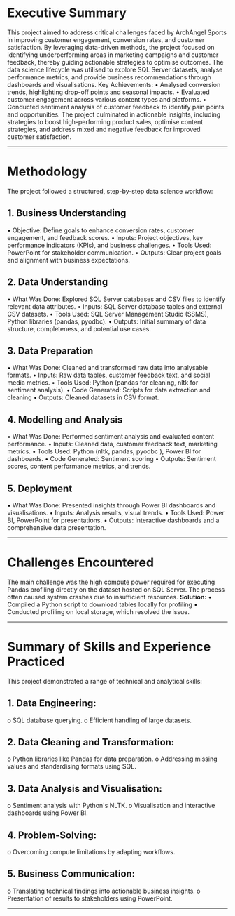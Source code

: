 
# Executive Summary
This project aimed to address critical challenges faced by ArchAngel Sports in improving customer engagement, conversion rates, and customer satisfaction. By leveraging data-driven methods, the project focused on identifying underperforming areas in marketing campaigns and customer feedback, thereby guiding actionable strategies to optimise outcomes. The data science lifecycle was utilised to explore SQL Server datasets, analyse performance metrics, and provide business recommendations through dashboards and visualisations.
Key Achievements:
•	Analysed conversion trends, highlighting drop-off points and seasonal impacts.
•	Evaluated customer engagement across various content types and platforms.
•	Conducted sentiment analysis of customer feedback to identify pain points and opportunities.
The project culminated in actionable insights, including strategies to boost high-performing product sales, optimise content strategies, and address mixed and negative feedback for improved customer satisfaction.
________________________________________
# Methodology
The project followed a structured, step-by-step data science workflow:
## 1. Business Understanding
•	Objective: Define goals to enhance conversion rates, customer engagement, and feedback scores.
•	Inputs: Project objectives, key performance indicators (KPIs), and business challenges.
•	Tools Used: PowerPoint for stakeholder communication.
•	Outputs: Clear project goals and alignment with business expectations.
## 2. Data Understanding
•	What Was Done: Explored SQL Server databases and CSV files to identify relevant data attributes.
•	Inputs: SQL Server database tables and external CSV datasets.
•	Tools Used: SQL Server Management Studio (SSMS), Python libraries (pandas, pyodbc).
•	Outputs: Initial summary of data structure, completeness, and potential use cases.
## 3. Data Preparation
•	What Was Done: Cleaned and transformed raw data into analysable formats.
•	Inputs: Raw data tables, customer feedback text, and social media metrics.
•	Tools Used: Python (pandas for cleaning, nltk for sentiment analysis).
•	Code Generated: Scripts for data extraction and cleaning
•	Outputs: Cleaned datasets in CSV format.
## 4. Modelling and Analysis
•	What Was Done: Performed sentiment analysis and evaluated content performance.
•	Inputs: Cleaned data, customer feedback text, marketing metrics.
•	Tools Used: Python (nltk, pandas, pyodbc ), Power BI for dashboards.
•	Code Generated: Sentiment scoring 
•	Outputs: Sentiment scores, content performance metrics, and trends.
## 5. Deployment
•	What Was Done: Presented insights through Power BI dashboards and visualisations.
•	Inputs: Analysis results, visual trends.
•	Tools Used: Power BI, PowerPoint for presentations.
•	Outputs: Interactive dashboards and a comprehensive data presentation.
________________________________________
# Challenges Encountered
The main challenge was the high compute power required for executing Pandas profiling directly on the dataset hosted on SQL Server. The process often caused system crashes due to insufficient resources.
**Solution:**
•	Compiled a Python script to download tables locally for profiling
•	Conducted profiling on local storage, which resolved the issue.
________________________________________
# Summary of Skills and Experience Practiced
This project demonstrated a range of technical and analytical skills:
## 1.	Data Engineering: 
o	SQL database querying.
o	Efficient handling of large datasets.
## 2.	Data Cleaning and Transformation: 
o	Python libraries like Pandas for data preparation.
o	Addressing missing values and standardising formats using SQL.
## 3.	Data Analysis and Visualisation: 
o	Sentiment analysis with Python's NLTK.
o	Visualisation and interactive dashboards using Power BI.
## 4.	Problem-Solving: 
o	Overcoming compute limitations by adapting workflows.
## 5.	Business Communication: 
o	Translating technical findings into actionable business insights.
o	Presentation of results to stakeholders using PowerPoint.
________________________________________



